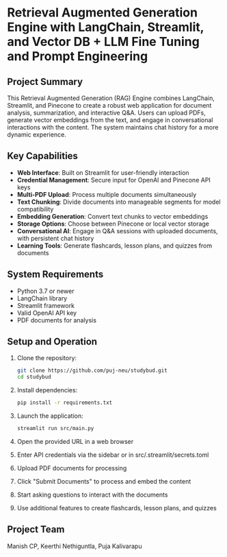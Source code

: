 # Retrieval Augmented Generation Engine with LangChain, Streamlit, and Vector DB + LLM Fine Tuning and Prompt Engineering

## Project Summary

This Retrieval Augmented Generation (RAG) Engine combines LangChain, Streamlit, and Pinecone to create a robust web application for document analysis, summarization, and interactive Q&A. Users can upload PDFs, generate vector embeddings from the text, and engage in conversational interactions with the content. The system maintains chat history for a more dynamic experience.

## Key Capabilities

- **Web Interface**: Built on Streamlit for user-friendly interaction
- **Credential Management**: Secure input for OpenAI and Pinecone API keys
- **Multi-PDF Upload**: Process multiple documents simultaneously
- **Text Chunking**: Divide documents into manageable segments for model compatibility
- **Embedding Generation**: Convert text chunks to vector embeddings
- **Storage Options**: Choose between Pinecone or local vector storage
- **Conversational AI**: Engage in Q&A sessions with uploaded documents, with persistent chat history
- **Learning Tools**: Generate flashcards, lesson plans, and quizzes from documents

## System Requirements

- Python 3.7 or newer
- LangChain library
- Streamlit framework
- Valid OpenAI API key
- PDF documents for analysis

## Setup and Operation

1. Clone the repository:
   ```bash
   git clone https://github.com/puj-neu/studybud.git
   cd studybud
   ```

2. Install dependencies:
   ```bash
   pip install -r requirements.txt
   ```

3. Launch the application:
   ```bash
   streamlit run src/main.py
   ```

4. Open the provided URL in a web browser

5. Enter API credentials via the sidebar or in src/.streamlit/secrets.toml

6. Upload PDF documents for processing

7. Click "Submit Documents" to process and embed the content

8. Start asking questions to interact with the documents

9. Use additional features to create flashcards, lesson plans, and quizzes

## Project Team

Manish CP, Keerthi Nethiguntla, Puja Kalivarapu

